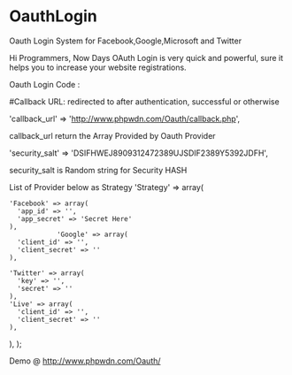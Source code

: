 # OauthLogin
Oauth Login System for Facebook,Google,Microsoft and Twitter

Hi Programmers, Now Days OAuth Login is very quick and powerful, sure it helps you to increase your website registrations.

Oauth Login Code :

#Callback URL: redirected to after authentication, successful or otherwise
 
'callback_url' => 'http://www.phpwdn.com/Oauth/callback.php',

callback_url return the Array Provided by Oauth Provider


'security_salt' => 'DSIFHWEJ8909312472389UJSDIF2389Y5392JDFH',

security_salt is Random string for Security HASH
    
    
List of Provider below as Strategy
  'Strategy' => array(

    'Facebook' => array(
      'app_id' => '',
      'app_secret' => 'Secret Here'
    ),
                'Google' => array(
      'client_id' => '',
      'client_secret' => ''
    ),
    
    'Twitter' => array(
      'key' => '',
      'secret' => ''
    ),
    'Live' => array(
      'client_id' => '',
      'client_secret' => ''
    ),
    
        
  ),
);

Demo @ http://www.phpwdn.com/Oauth/
